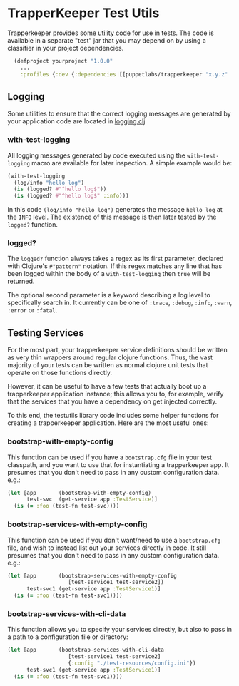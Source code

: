 # TrapperKeeper Test Utils

Trapperkeeper provides some [utility code](../test/puppetlabs/trapperkeeper/testutils)
for use in tests. The code is available in a separate "test" jar that you may depend
on by using a classifier in your project dependencies.

```clojure
  (defproject yourproject "1.0.0"
    ...
    :profiles {:dev {:dependencies [[puppetlabs/trapperkeeper "x.y.z" :classifier "test"]]}})
```

## Logging

Some utilities to ensure that the correct logging messages are generated by your application code are located in
[logging.clj](../test/puppetlabs/trapperkeeper/testutils/logging.clj)

### with-test-logging

All logging messages generated by code executed using the `with-test-logging` macro are available for later inspection.
A simple example would be:

```clojure
(with-test-logging
  (log/info "hello log")
  (is (logged? #"^hello log$"))
  (is (logged? #"^hello log$" :info)))
```

In this code `(log/info "hello log")` generates the message `hello log` at the `INFO` level. The existence of this
message is then later tested by the `logged?` function.

### logged?

The `logged?` function always takes a regex as its first parameter, declared with Clojure's `#"pattern"` notation. If
this regex matches any line that has been logged within the body of a `with-test-logging` then `true` will be returned.

The optional second parameter is a keyword describing a log level to specifically search in. It currently can be one of
`:trace`, `:debug`, `:info`, `:warn`, `:error` or `:fatal`.

## Testing Services

For the most part, your trapperkeeper service definitions should be written as
very thin wrappers around regular clojure functions.  Thus, the vast majority
of your tests can be written as normal clojure unit tests that operate on those
functions directly.

However, it can be useful to have a few tests that actually boot up a trapperkeeper
application instance; this allows you to, for example, verify that the services
that you have a dependency on get injected correctly.

To this end, the testutils library code includes some helper functions for creating
a trapperkeeper application.  Here are the most useful ones:

### bootstrap-with-empty-config

This function can be used if you have a `bootstrap.cfg` file in your test classpath,
and you want to use that for instantiating a trapperkeeper app.  It presumes that
you don't need to pass in any custom configuration data.  e.g.:

```clj
(let [app       (bootstrap-with-empty-config)
      test-svc  (get-service app :TestService)]
  (is (= :foo (test-fn test-svc))))
```

### bootstrap-services-with-empty-config

This function can be used if you don't want/need to use a `bootstrap.cfg` file,
and wish to instead list out your services directly in code.  It still presumes
that you don't need to pass in any custom configuration data.  e.g.:

```clj
(let [app       (bootstrap-services-with-empty-config
                   [test-service1 test-service2])
      test-svc1 (get-service app :TestService1)]
  (is (= :foo (test-fn test-svc1))))
```

### bootstrap-services-with-cli-data

This function allows you to specify your services directly, but also to pass in
a path to a configuration file or directory:

```clj
(let [app       (bootstrap-services-with-cli-data
                   [test-service1 test-service2]
                   {:config "./test-resources/config.ini"})
      test-svc1 (get-service app :TestService1)]
  (is (= :foo (test-fn test-svc1))))
```

